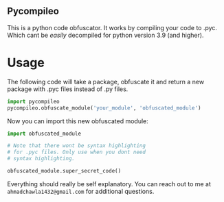 ## Pycompileo
This is a python code obfuscator. It works by compiling your code to .pyc.
Which cant be *easily* decompiled for python version 3.9 (and higher).

# Usage
The following code will take a package, obfuscate it 
and return a new package with .pyc files instead of .py files.
```python
import pycompileo
pycompileo.obfuscate_module('your_module', 'obfuscated_module')
```

Now you can import this new obfuscated module:
```python
import obfuscated_module

# Note that there wont be syntax highlighting
# for .pyc files. Only use when you dont need
# syntax highlighting.

obfuscated_module.super_secret_code()
```

Everything should really be self explanatory. 
You can reach out to me at `ahmadchawla1432@gmail.com` 
for additional questions.

